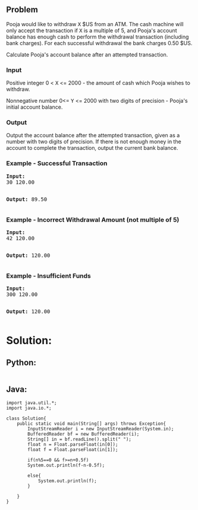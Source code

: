 <div id="problem-statement" class="_problemBody_lulsq_29 print"><h2>Problem</h2>
<p>Pooja would like to withdraw <tt>X</tt> $US from an ATM. The cash machine will only accept the transaction if <tt>X</tt> is a multiple of 5, and Pooja's account balance has enough cash to perform the withdrawal transaction (including bank charges).  For each successful withdrawal the bank charges 0.50 $US.
</p><p>Calculate Pooja's account balance after an attempted transaction.</p>
<p></p><h3>Input</h3>
<p> Positive integer 0 &lt; <tt>X</tt> &lt;= 2000 - the amount of cash which Pooja wishes to withdraw.
</p><p> Nonnegative number 0&lt;= <tt>Y</tt> &lt;= 2000 with two digits of precision - Pooja's initial account balance.
</p><h3>Output</h3>
<p>Output the account balance after the attempted transaction, given as a number with two digits of precision.  If there is not enough money in the account to complete the transaction, output the current bank balance.
</p><h3>Example - Successful Transaction</h3>
<pre><b>Input:</b>
30 120.00

<b>Output:</b>
89.50
</pre>
<h3>Example - Incorrect Withdrawal Amount (not multiple of 5)</h3>
<pre><b>Input:</b>
42 120.00

<b>Output:</b>
120.00
</pre>
<h3>Example - Insufficient Funds</h3>
<pre><b>Input:</b>
300 120.00

<b>Output:</b>
120.00
</pre></div>

# Solution:

## Python:
```
```

## Java:
```
import java.util.*;
import java.io.*;

class Solution{
    public static void main(String[] args) throws Exception{
        InputStreamReader i = new InputStreamReader(System.in);
        BufferedReader bf = new BufferedReader(i);
        String[] in = bf.readLine().split(" ");
        float n = Float.parseFloat(in[0]);
        float f = Float.parseFloat(in[1]);
        
        if(n%5==0 && f>=n+0.5f)
        System.out.println(f-n-0.5f);
        
        else{
            System.out.println(f);
        }
        
    }
}

```
